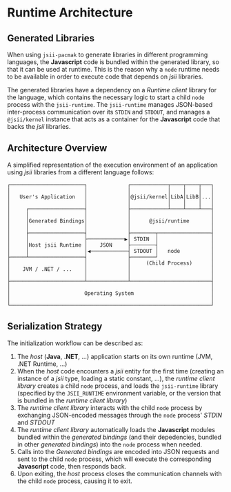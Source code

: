 # Runtime Architecture
## Generated Libraries

When using `jsii-pacmak` to generate libraries in different programming
languages, the **Javascript** code is bundled within the generated library, so
that it can be used at runtime. This is the reason why a `node` runtime
needs to be available in order to execute code that depends on *jsii* libraries.

The generated libraries have a dependency on a *Runtime client* library for the
language, which contains the necessary logic to start a child `node` process
with the `jsii-runtime`. The `jsii-runtime` manages JSON-based inter-process
communication over its `STDIN` and `STDOUT`, and manages a `@jsii/kernel`
instance that acts as a container for the **Javascript** code that backs the
*jsii* libraries.

## Architecture Overview

A simplified representation of the execution environment of an application using
*jsii* libraries from a different language follows:

```
┌────────────────────────┐             ┌────────────┬────┬────┬───┐
│                        │             │            │    │    │   │
│   User's Application   │             │@jsii/kernel│LibA│LibB│...│
│                        │             │            │    │    │   │
│     ┌──────────────────┤             ├────────────┴────┴────┴───┤
│     │                  │             │                          │
│     │Generated Bindings│             │      @jsii/runtime       │
│     │                  │             │                          │
│     ├──────────────────┤             ├────────┬─────────────────┤
│     │                  ├────────────▶│ STDIN  │                 │
│     │Host jsii Runtime │    JSON     ├────────┤                 │
│     │                  │◀────────────┤ STDOUT │   node          │
├─────┴──────────────────┤             ├────────┘                 │
│                        │             │     (Child Process)      │
│    JVM / .NET / ...    │             │                          │
│                        │             │                          │
├────────────────────────┴─────────────┴──────────────────────────┤
│                                                                 │
│                        Operating System                         │
│                                                                 │
└─────────────────────────────────────────────────────────────────┘
```

## Serialization Strategy

The initialization workflow can be described as:

1. The *host* (**Java**, **.NET**, ...) application starts on its own runtime
    (JVM, .NET Runtime, ...)
2. When the *host* code encounters a *jsii* entity for the first time (creating
    an instance of a *jsii* type, loading a static constant, ...), the *runtime
    client library* creates a child `node` process, and loads the `jsii-runtime`
    library (specified by the `JSII_RUNTIME` environment variable, or the
    version that is bundled in the *runtime client library*)
3. The *runtime client library*  interacts with the child `node` process by
    exchanging JSON-encoded messages through the `node` process' *STDIN* and
    *STDOUT*
4. The *runtime client library* automatically loads the **Javascript** modules
    bundled within the *generated bindings* (and their depedencies, bundled in
    other *generated bindings*) into the `node` process when needed.
5. Calls into the *Generated bindings* are encoded into JSON requests and sent
    to the child `node` process, which will execute the corresponding
    **Javascript** code, then responds back.
6. Upon exiting, the *host* process closes the communication channels with the
    child `node` process, causing it to exit.
